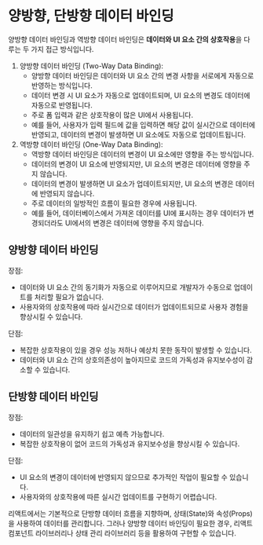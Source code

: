 # 양방향, 단방향 데이터 바인딩

양방향 데이터 바인딩과 역방향 데이터 바인딩은 **데이터와 UI 요소 간의 상호작용**을 다루는 두 가지 접근 방식입니다.

1. 양방향 데이터 바인딩 (Two-Way Data Binding):
   - 양방향 데이터 바인딩은 데이터와 UI 요소 간의 변경 사항을 서로에게 자동으로 반영하는 방식입니다.
   - 데이터 변경 시 UI 요소가 자동으로 업데이트되며, UI 요소의 변경도 데이터에 자동으로 반영됩니다.
   - 주로 폼 입력과 같은 상호작용이 많은 UI에서 사용됩니다.
   - 예를 들어, 사용자가 입력 필드에 값을 입력하면 해당 값이 실시간으로 데이터에 반영되고, 데이터의 변경이 발생하면 UI 요소에도 자동으로 업데이트됩니다.
2. 역방향 데이터 바인딩 (One-Way Data Binding):
   - 역방향 데이터 바인딩은 데이터의 변경이 UI 요소에만 영향을 주는 방식입니다.
   - 데이터의 변경이 UI 요소에 반영되지만, UI 요소의 변경은 데이터에 영향을 주지 않습니다.
   - 데이터의 변경이 발생하면 UI 요소가 업데이트되지만, UI 요소의 변경은 데이터에 반영되지 않습니다.
   - 주로 데이터의 일방적인 흐름이 필요한 경우에 사용됩니다.
   - 예를 들어, 데이터베이스에서 가져온 데이터를 UI에 표시하는 경우 데이터가 변경되더라도 UI에서의 변경은 데이터에 영향을 주지 않습니다.

## 양방향 데이터 바인딩

장점:

- 데이터와 UI 요소 간의 동기화가 자동으로 이루어지므로 개발자가 수동으로 업데이트를 처리할 필요가 없습니다.
- 사용자와의 상호작용에 따라 실시간으로 데이터가 업데이트되므로 사용자 경험을 향상시킬 수 있습니다.

단점:

- 복잡한 상호작용이 있을 경우 성능 저하나 예상치 못한 동작이 발생할 수 있습니다.
- 데이터와 UI 요소 간의 상호의존성이 높아지므로 코드의 가독성과 유지보수성이 감소할 수 있습니다.

## 단방향 데이터 바인딩

장점:

- 데이터의 일관성을 유지하기 쉽고 예측 가능합니다.
- 복잡한 상호작용이 없어 코드의 가독성과 유지보수성을 향상시킬 수 있습니다.

단점:

- UI 요소의 변경이 데이터에 반영되지 않으므로 추가적인 작업이 필요할 수 있습니다.
- 사용자와의 상호작용에 따른 실시간 업데이트를 구현하기 어렵습니다.

리액트에서는 기본적으로 단방향 데이터 흐름을 지향하며, 상태(State)와 속성(Props)을 사용하여 데이터를 관리합니다. 그러나 양방향 데이터 바인딩이 필요한 경우, 리액트 컴포넌트 라이브러리나 상태 관리 라이브러리 등을 활용하여 구현할 수 있습니다.
